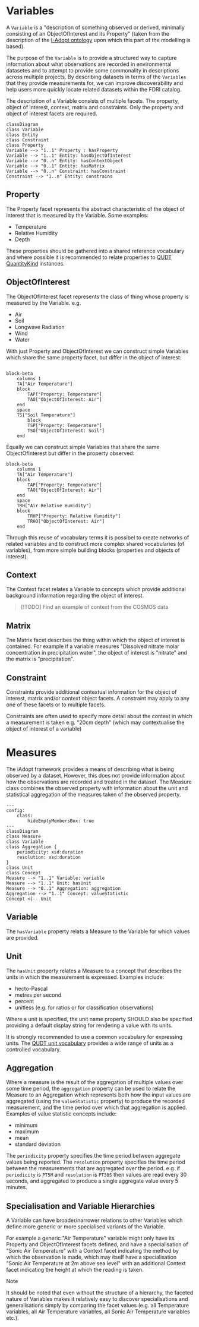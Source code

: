 # Variables

A `Variable` is a "description of something observed or derived, minimally consisting of an ObjectOfInterest and its Property" (taken from the description of the [I-Adopt ontology](https://i-adopt.github.io/ontology/#/Variable) upon which this part of the modelling is based).

The purpose of the `Variable` is to provide a structured way to capture information about what observations are recorded in environmental datasetes and to attempt to provide some commonality in descriptions across multiple projects. By describing datasets in terms of the `Variables` that they provide measurements for, we can improve discoverability and help users more quickly locate related datasets within the FDRI catalog.

The description of a Variable consists of multiple facets. The property, object of interest, context, matrix and constraints. Only the property and object of interest facets are required.

```mermaid
classDiagram
class Variable
class Entity
class Constraint
class Property
Variable --> "1..1" Property : hasProperty
Variable --> "1..1" Entity: hasObjectOfInterest
Variable --> "0..n" Entity: hasContextObject
Variable --> "0..1" Entity: hasMatrix
Variable --> "0..n" Constraint: hasConstraint
Constraint --> "1..n" Entity: constrains
```

## Property

The Property facet represents the abstract characteristic of the object of interest that is measured by the Variable. Some examples:

* Temperature
* Relative Humidity
* Depth

These properties should be gathered into a shared reference vocabulary and where possible it is recommended to relate properties to [QUDT QuantityKind](https://www.qudt.org/doc/DOC_VOCAB-QUANTITY-KINDS.html) instances.

## ObjectOfInterest

The ObjectOfInterest facet represents the class of thing whose property is measured by the Variable. e.g.

* Air
* Soil
* Longwave Radiation
* Wind
* Water

With just Property and ObjectOfInterest we can construct simple Variables which share the same property facet, but differ in the object of interest:

```mermaid

block-beta
    columns 1
    TA["Air Temperature"]
    block
        TAP["Property: Temperature"]
        TAO["ObjectOfInterest: Air"]
    end
    space
    TS["Soil Temperature"]
        block
        TSP["Property: Temperature"]
        TSO["ObjectOfInterest: Soil"]
    end
```

Equally we can construct simple Variables that share the same ObjectOfInterest but differ in the property observed:

```mermaid
block-beta
    columns 1
    TA["Air Temperature"]
    block
        TAP["Property: Temperature"]
        TAO["ObjectOfInterest: Air"]
    end
    space
    TRH["Air Relative Humidity"]
    block
        TRHP["Property: Relative Humidity"]
        TRHO["ObjectOfInterest: Air"]
    end

```
Through this reuse of vocabulary terms it is possibel to create networks of related variables and to construct more complex shared vocabularies (of variables), from more simple building blocks (properties and objects of interest).

## Context

The Context facet relates a Variable to concepts which provide additional background information regarding the object of interest.

> [!TODO]
> Find an example of context from the COSMOS data

## Matrix

Tne Matrix facet describes the thing within which the object of interest is contained. For example if a variable measures "Dissolved nitrate molar concentration in precipitation water", the object of interest is "nitrate" and the matrix is "precipitation".

## Constraint

Constraints provide additional contextual information for the object of interest, matrix and/or context object facets. A constraint may apply to any one of these facets or to multiple facets.

Constraints are often used to specify more detail about the context in which a measurement is taken e.g. "20cm depth" (which may contextualise the object of interest of a variable)

# Measures

The iAdopt framework provides a means of describing what is being observed by a dataset. However, this does not provide information about how the observations are recorded and treated in the dataset. The Measure class combines the observed property with information about the unit and statistical aggregation of the measures taken of the observed property.

```mermaid
---
config:
    class:
        hideEmptyMembersBox: true
---
classDiagram
class Measure
class Variable
class Aggregation {
    periodicity: xsd:duration
    resolution: xsd:duration
}
class Unit
class Concept
Measure --> "1..1" Variable: variable
Measure --> "1..1" Unit: hasUnit
Measure --> "0..1" Aggregation: aggregation
Aggregation --> "1..1" Concept: valueStatistic
Concept <|-- Unit
```

## Variable
The `hasVariable` property relats a Measure to the Variable for which values are provided.

## Unit

The `hasUnit` property relates a Measure to a concept that describes the units in which the measurement is expressed. Examples include:

* hecto-Pascal
* metres per second
* percent
* unitless (e.g. for ratios or for classification observations)

Where a unit is specified, the unit name property SHOULD also be specified providing a default display string for rendering a value with its units.

It is strongly recommended to use a common vocabulary for expressing units. The [QUDT unit vocabulary](https://www.qudt.org/doc/DOC_VOCAB-UNITS.html) provides a wide range of units as a controlled vocabulary.

## Aggregation

Where a measure is the result of the aggregation of multiple values over some time period, the `aggregation` property can be used to relate the Measure to an Aggregation which represents both how the input values are aggregated (using the `valueStatistic` property) to produce the recorded measurement, and the time period over which that aggregation is applied. Examples of value statistic concepts include:

* minimum
* maximum
* mean
* standard deviation

The `periodicity` property specifies the time period between aggregate values being reported.
The `resolution` property specifies the time period between the measurements that are aggregated over the period.
e.g. if `periodicity` is `PT5M` and `resolution` is `PT30S` then values are read every 30 seconds, and aggregated to produce a single aggregate value every 5 minutes.

## Specialisation and Variable Hierarchies

A Variable can have broader/narrower relations to other Variables which define more generic or more specialised variants of the Variable.

For example a generic "Air Temperature" variable might only have its Property and ObjectOfInterest facets defined, and have a specialisation of "Sonic Air Temperature" with a Context facet indicating the method by which the observation is made, which may itself have a specialisation "Sonic Air Temperature at 2m above sea level" with an additional Context facet indicating the height at which the reading is taken. 

> [!NOTE]
> It should be noted that even without the structure of a hierarchy, the faceted nature of Variables makes it relatively easy to discover specialisations and generalisations simply by comparing the facet values (e.g. all Temperature variables, all Air Temperature variables, all Sonic Air Temperature variables etc.).